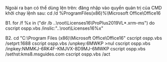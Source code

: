 Ngoài ra bạn có thể dùng lện trên: đăng nhập vào quyền quản trị của CMD
khởi chạy lệnh sau: cd /d %ProgramFiles(x86)%\Microsoft Office\Office16

B1. for /f %x in ("dir /b ..\root\Licenses16\ProPlus2019VL*.xrm-ms") do cscript ospp.vbs /inslic:"..\root\Licenses16\%x"

B2. cd "C:\Program Files (x86)\Microsoft Office\Office16"
cscript ospp.vbs /setprt:1688
cscript ospp.vbs /unpkey:6MWKP >nul
cscript ospp.vbs /inpkey:NMMKJ-6RK4F-KMJVX-8D9MJ-6MWKP
cscript ospp.vbs /sethst:kms8.msguides.com
cscript ospp.vbs /act
